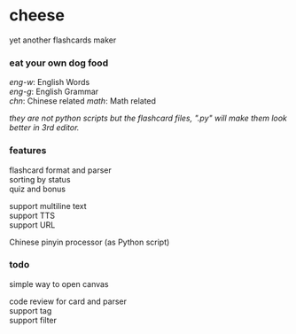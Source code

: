 # cheese

yet another flashcards maker  

### eat your own dog food

*eng-w*: English Words  
*eng-g*: English Grammar  
*chn*: Chinese related
*math*: Math related

*they are not python scripts but the flashcard files, ".py" will make them look better in 3rd editor.*

### features

flashcard format and parser  
sorting by status  
quiz and bonus  

support multiline text  
support TTS  
support URL  
  
Chinese pinyin processor (as Python script)  

### todo

simple way to open canvas

code review for card and parser  
support tag  
support filter  
